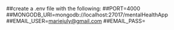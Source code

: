 ##create a .env file with the following:
##PORT=4000
##MONGODB_URI=mongodb://localhost:27017/mentalHealthApp
##EMAIL_USER=mariejuly@gmail.com
##EMAIL_PASS=
